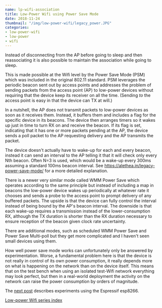 ```yaml
---
name: lp-wifi-association
title: Low-Power Wifi using Power Save Mode
date: 2018-11-24
thumbnail: "/img/low-power-wifi/legacy_power.JPG"
categories:
- low-power-wifi
- low-power
- wifi
---
```


Instead of disconnecting from the AP before going to sleep and then reassociating it is also
possible to maintain the association while going to sleep.<!--more-->

This is made possible at the Wifi level by the Power Save Mode (PSM) which was included in the
original 802.11 standard. PSM leverages the periodic beacon sent out by access points and addresses
the problem of sending packets from the access point (AP) to low-power devices without requiring that the
device keep its receiver on all the time.
(Sending _to_ the access point is easy in that the device can TX at will.)

In a nutshell, the AP does not transmit packets to low-power devices as soon as it receives them.
Instead, it buffers them and includes a flag for the specific device in its beacons.
The device then arranges timers so it wakes up just in time to turn RX on and receive the
beacon. If its flag is set, indicating that it has one or more packets pending at the AP, 
the device sends a poll packet to the AP requesting delivery and the AP transmits the packet.

The device doesn't actually have to wake-up for each and every beacon, instead it can send an
interval to the AP telling it that it will check only every Nth beacon. Often N=3 is used,
which would be a wake-up every 300ms assuming a standard 100ms beacon interval.
See https://alethea.in/legacy-power-save-mode/ for a more detailed explanation.

There is a newer very similar mode called WMM Power Save which operates according to the same
principle but instead of including a map in beacons the low-power device wakes up periodically at
whatever rate it chooses and sends a probe to the access point to prompt delivery of any buffered
packets. The upside is that the device can fully control the interval instead of being bound by the AP's
beacon interval. The downside is that each wake-up requires a transmission instead of the
lower-consumption RX, although the TX duration is shorter than the RX duration necessary to ensure
reception of the beacon given clock rate uncertainty.

There are additional modes, such as scheduled WMM Power Save and Power Save Multi-poll but they get
more complicated and I haven't seen small devices using them.

How well power save mode works can unfortunately only be answered by experimentation.
Worse, a fundamental problem here is that the device
is not really in control of its own power consumption,
it really depends more on what is happening on the network than on the device itself.
This means that on the test bench when using an isolated test-Wifi network everything may look
perfect, but then in a real-world deployment the activity on the network can raise the power
consumption by orders of magnitude.

The [next post](/lp-wifi-esp8266-assoc) describes experiments using the Espressif esp8266.

[Low-power Wifi series index](/categories/low-power-wifi)
